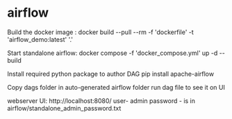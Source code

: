 # airflow
Build the docker image : 
docker build --pull --rm -f 'dockerfile' -t 'airflow_demo:latest' '.'

Start standalone airflow: 
docker compose -f 'docker_compose.yml' up -d --build  

Install required python package to author DAG
pip install apache-airflow

Copy dags folder in auto-generated airflow folder 
run dag file to see it on UI

webserver UI:
http://localhost:8080/
user- admin
password - is in airflow/standalone_admin_password.txt